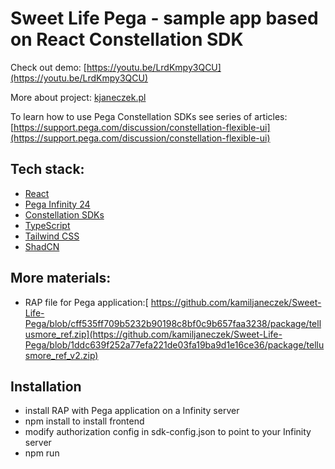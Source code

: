 # Sweet Life Pega - sample app based on React Constellation SDK

Check out demo: [https://youtu.be/LrdKmpy3QCU](https://youtu.be/LrdKmpy3QCU)

More about project: [kjaneczek.pl](https://www.kjaneczek.pl/portfolio/sweet-life)

To learn how to use Pega Constellation SDKs see series of articles: [https://support.pega.com/discussion/constellation-flexible-ui](https://support.pega.com/discussion/constellation-flexible-ui)

## Tech stack:
- [React](https://react.dev/)
- [Pega Infinity 24](https://docs.pega.com/bundle/platform/page/platform/release-notes/platform-release-notes.html)
- [Constellation SDKs](https://docs.pega.com/bundle/constellation-sdk/page/constellation-sdks/sdks/constellation-sdks.html)
- [TypeScript](https://www.typescriptlang.org)
- [Tailwind CSS](https://tailwindcss.com)
- [ShadCN]([ShadCN](https://ui.shadcn.com/))

## More materials:
- RAP file for Pega application:[ https://github.com/kamiljaneczek/Sweet-Life-Pega/blob/cff535ff709b5232b90198c8bf0c9b657faa3238/package/tellusmore_ref.zip](https://github.com/kamiljaneczek/Sweet-Life-Pega/blob/1ddc639f252a77efa221de03fa19ba9d1e16ce36/package/tellusmore_ref_v2.zip)

## Installation
- install RAP with Pega application on a Infinity server
- npm install to install frontend
- modify authorization config in sdk-config.json to point to your Infinity server
- npm run

